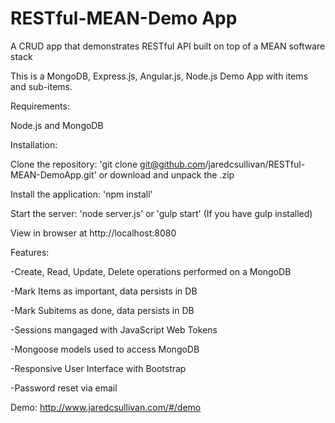 # RESTful-MEAN-Demo App
A CRUD app that demonstrates RESTful API built on top of a MEAN software stack

This is a MongoDB, Express.js, Angular.js, Node.js Demo App with items and sub-items.


Requirements:

Node.js and MongoDB


Installation:

Clone the repository: 'git clone git@github.com/jaredcsullivan/RESTful-MEAN-DemoApp.git' or download and unpack the .zip

Install the application: 'npm install'

Start the server: 'node server.js' or 'gulp start' (If you have gulp installed)

View in browser at http://localhost:8080


Features:

-Create, Read, Update, Delete operations performed on a MongoDB

-Mark Items as important, data persists in DB

-Mark Subitems as done, data persists in DB

-Sessions mangaged with JavaScript Web Tokens

-Mongoose models used to access MongoDB

-Responsive User Interface with Bootstrap

-Password reset via email

Demo: http://www.jaredcsullivan.com/#/demo
